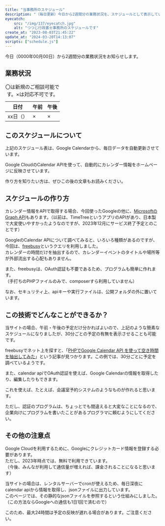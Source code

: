 ```yaml
---
title: "当事務所のスケジュール"
description: "（毎日更新）今日から2週間分の業務状況を、スケジュールとして表示しています。"
eyecatch: 
    src: "/img/137/eyecatch.jpg"
    alt: "つつじ行政書士事務所のスケジュールです"
create_at: "2023-08-03T21:45:22"
update_at: "2024-03-20T14:13:07"
scripts: ["schedule.js"]
---
```


今日（<span id="today">0000年00月00日</span>）から2週間分の業務状況をお知らせします。

## 業務状況

<table><caption>〇は新規のご相談可能です。×は対応不可です。</caption><thead><tr><th>日付</th><th>午前</th><th>午後</th></tr></thead><tbody id="calendar"><tr><td>xx日（）</td><td>×</td><td>×</td></tr></tbody></table>


## このスケジュールについて

上記のスケジュール表は、Google Calendarから、毎日データを自動更新させています。

Google CloudのCalendar APIを使って、自動的にカレンダー情報をホームページに反映させています。

作り方を知りたい方は、ぜひこの後の文章もお読みください。

## スケジュールの作り方

カレンダー情報をAPIで取得する場合、今回使ったGoogleの他に、[MicrosoftのGraph API](https://learn.microsoft.com/ja-jp/graph/use-the-api)もあります。（以前は、TimeTreeというアプリのAPIがあり、日本製で大変使いやすかったようなのですが、2023年12月にサービス終了予定とのことです）

GoogleのCalendar APIについて調べてみると、いろいろ種類があるのですが、今回は、[freebusy](https://developers.google.com/calendar/api/v3/reference/freebusy/query?hl=ja)というクエリを利用しました。  
カレンダーの時間だけを抽出するので、カレンダーイベントのタイトルや場所等が外部流出する心配もありません。

また、freebusyは、OAuth認証も不要であるため、プログラムも簡単に作れます。  
（手打ちのPHPファイルのみで、composerすら利用していません）

なお、セキュリティ上、apiキーや実行ファイルは、公開フォルダの外に置いています。

## この技術でどんなことができるか？

当サイトの場合、午前・午後の予定だけ分かればよいので、上記のような簡素なスケジュールになりましたが、30分ごとの予定の有無を表示させることも可能です。

freebusyでネット上を探すと、「[PHPでGoogle Calendar API を使って空き時間を抽出してみた](https://qiita.com/shigezone/items/7ab266f172590e36bf45)」という記事が見つかります。この例では、30分ごとに予定を調べているようです。

また、calendar apiでOAuth認証を使えば、Google Calendarの情報を取得したり、編集したりもできます。

これを使えば、たとえば、会議室予約システムのようなものが作れると思います。

ただし、認証のプログラムは、ちょっとでも間違えると大変なことになるので、企業向けにプログラムを書いたことがあるプログラマに頼むようにしてください。

## その他の注意点

Google Cloudを利用するために、Googleにクレジットカード情報を登録する必要があります。  
ただし、2023年時点では、無料で利用できています。  
（今後、みんなが利用して通信量が増えれば、課金されることになると思います）

当サイトの場合は、レンタルサーバーでcronが使えるため、毎日深夜にcalendar apiから情報を取得し、jsonファイルに出力しています。  
このページでは、その静的なjsonファイルを参照するという仕組みにしました。  
（この方法ならGoogleへの通信も1日1回で済むので）

このため、最大24時間は予定の反映が遅れる場合があります。ご注意ください。
